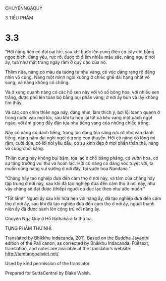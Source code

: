 CHUYỆNNGẠQUỶ

3 TIỂU PHẨM

# 3.3

“Hỡi nàng tiên có đại oai lực, sau khi bước lên cung điện có cây cột bằng ngọc bích, đáng yêu, rực rỡ, được tô điểm nhiều màu sắc, nàng ngụ ở nơi ấy, tựa như mặt trăng ngày rằm ở quỹ đạo của nó.

Thêm nữa, nàng có màu da tương tự như vàng, có vóc dáng rạng rỡ đáng nhìn vô cùng. Nàng một mình ngồi xuống ở chiếc ghế dài hạng nhất vô song, và nàng không có chồng.

Và ở xung quanh nàng có các hồ sen này với vô số bông hoa, với nhiều sen trắng, được phủ lên toàn bộ bằng bụi phấn vàng; ở nơi ấy bùn và lầy không tìm thấy.

Và các con chim thiên nga này, đáng nhìn, làm thích ý, bơi lội loanh quanh ở trong nước vào mọi lúc, sau khi tụ họp lại tất cả kêu vang một cách ngọt ngào, với âm giọng đầy đặn tựa như tiếng vang của những chiếc trống.

Này cô nàng có danh tiếng, trong lúc đang tỏa sáng rực rỡ nhờ vào danh tiếng, nàng nằm dài nghỉ ngơi ở trong con thuyền. Hỡi cô nàng có lông mi rậm, cười đùa, có lời nói yêu dấu, có sự xinh đẹp ở mọi phần thân thể, nàng vô cùng chói sáng.

Thiên cung này không bụi bặm, tọa lạc ở chỗ bằng phẳng, có vườn hoa, có sự tăng trưởng vui thú và hoan lạc. Hỡi cô nàng có dáng vóc tuyệt vời, ta muốn cùng nàng vui sướng ở nơi đây, tại vườn hoa Nandana.”

“Chàng hãy tạo nghiệp đưa đến cảm thọ ở nơi này, và tâm của chàng hãy tập trung ở nơi này, sau khi đã tạo nghiệp đưa đến cảm thọ ở nơi này, như vậy chàng sẽ đạt được (thiếp) người có dục lạc theo như ước muốn.”

“Tốt lắm!” Người ấy sau khi hứa hẹn với nàng ấy, đã tạo nghiệp đưa đến cảm thọ ở nơi ấy, sau khi đã tạo nghiệp đưa đến cảm thọ ở nơi ấy, người thanh niên ấy đã được sanh lên cộng trú với nàng ấy.

Chuyện Ngạ Quỷ ở Hồ Rathakāra là thứ ba.

TỤNG PHẨM THỨ NHÌ.

Translated by Bhikkhu Indacanda, 2011. Based on the Buddha Jayanthi edition of the Pali canon, as corrected by Bhikkhu Indacanda. Full text, translation, and notes are available at the translator’s website: http://tamtangpaliviet.net/.

Used by kind permission of the translator.

Prepared for SuttaCentral by Blake Walsh.